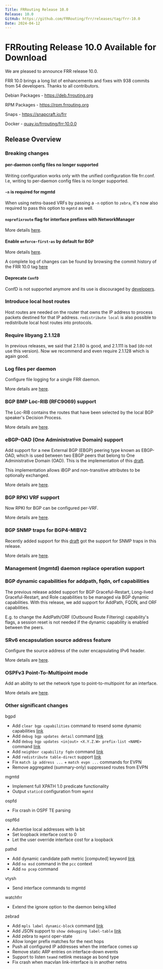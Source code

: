 ```yaml
---
Title: FRRouting Release 10.0
Release: 10.0
GitHub: https://github.com/FRRouting/frr/releases/tag/frr-10.0
Date: 2024-04-12
---
```


FRRouting Release 10.0 Available for Download
=============================================

We are pleased to announce FRR release 10.0.

FRR 10.0 brings a long list of enhancements and fixes with 938 commits from 54 developers. Thanks to all contributors.

Debian Packages - https://deb.frrouting.org

RPM Packages - https://rpm.frrouting.org

Snaps - https://snapcraft.io/frr

Docker - [quay.io/frrouting/frr:10.0.0](https://quay.io/repository/frrouting/frr/manifest/sha256:572c60d3d678887bbd97281e7995a976f7eceeb7f40bf43a13cbd7905d52af41)

## Release Overview

### Breaking changes

#### per-daemon config files no longer supported

Writing configuration works only with the unified configuration file frr.conf. I.e, writing to per-daemon config files is no longer supported.

#### `-n` is required for mgmtd

When using netns-based VRFs by passing a `-n` option to `zebra`, it's now also required to pass this option to `mgmtd` as well.

#### `noprefixroute` flag for interface prefixes with NetworkManager

More details [here](https://gitlab.freedesktop.org/NetworkManager/NetworkManager/-/issues/1452).

#### Enable `enforce-first-as` by default for BGP

More details [here](https://docs.frrouting.org/en/latest/bgp.html#clicmd-bgp-enforce-first-as).

A complete log of changes can be found by browsing the commit history of the FRR 10.0 tag [here](https://github.com/FRRouting/frr/commits/frr-10.0)

#### Deprecate `ConfD`

ConfD is not supported anymore and its use is discouraged by [developers](https://discuss.tail-f.com/t/confd-premium-no-longer-available-future-of-confd/4552/6).

### Introduce local host routes

Host routes are needed on the router that owns the IP address to process packets destined for that IP address. `redistribute local` is also possible to redistribute local host routes into protocols.

### Require libyang 2.1.128

In previous releases, we said that 2.1.80 is good, and 2.1.111 is bad (do not use this version). Now we recommend and even require 2.1.128 which is again good.

### Log files per daemon

Configure file logging for a single FRR daemon.

More details are [here](https://docs.frrouting.org/en/latest/basic.html#clicmd-log-daemon-DAEMON-file-FILENAME-LEVEL).

### BGP BMP Loc-RIB (RFC9069) support

The Loc-RIB contains the routes that have been selected by the local BGP speaker's Decision Process.

More details are [here](https://docs.frrouting.org/en/latest/bmp.html#clicmd-bmp-monitor-AFI-SAFI-pre-policy-post-policy-loc-rib).

### eBGP-OAD (One Administrative Domain) support

Add support for a new External BGP (EBGP) peering type known as EBGP-OAD, which is used between two EBGP peers that belong to One Administrative Domain (OAD). This is the implementation of this [draft](https://datatracker.ietf.org/doc/html/draft-uttaro-idr-bgp-oad).

This implementation allows iBGP and non-transitive attributes to be optionally exchanged.

More details are [here](https://docs.frrouting.org/en/latest/bgp.html#clicmd-neighbor-PEER-oad).

### BGP RPKI VRF support

Now RPKI for BGP can be configured per-VRF.

More details are [here](https://docs.frrouting.org/en/latest/bgp.html#enabling-rpki).

### BGP SNMP traps for BGP4-MIBV2

Recently added support for this [draft](https://datatracker.ietf.org/doc/html/draft-ietf-idr-bgp4-mibv2) got the support for SNMP traps in this release.

More details are [here](https://docs.frrouting.org/en/latest/snmp.html#clicmd-bgp-snmp-traps-rfc4273-bgp4-mibv2).

### Management (mgmtd) daemon replace operation support

### BGP dynamic capabilities for addpath, fqdn, orf capabilities

The previous release added support for BGP Graceful-Restart, Long-lived Graceful-Restart, and Role capabilities to be managed via BGP dynamic capabilities. With this release, we add support for AddPath, FQDN, and ORF capabilities.

E.g. to change the AddPath/ORF (Outbound Route Filtering) capability's flags, a session reset is not needed if the dynamic capability is enabled between the peers.

### SRv6 encapsulation source address feature

Configure the source address of the outer encapsulating IPv6 header.

More details are [here](https://docs.frrouting.org/en/latest/zebra.html#clicmd-encapsulation).

### OSPFv3 Point-To-Multipoint mode

Add an ability to set the network type to point-to-multipoint for an interface.

More details are [here](https://docs.frrouting.org/en/latest/ospf6d.html#ospf6-point-to-point-and-point-to-multipoint-operation).

### Other significant changes

bgpd
- Add `clear bgp capabilities` command to resend some dynamic capabilities [link](https://docs.frrouting.org/en/latest/bgp.html#clicmd-clear-bgp-ipv4-ipv6-unicast-PEER-capabilities)
- Add `debug bgp updates detail` command [link](https://docs.frrouting.org/en/latest/bgp.html#clicmd-debug-bgp-updates-detail)
- Add `debug bgp updates <in|out> <X.Y.Z.W> prefix-list <NAME>` command [link](https://docs.frrouting.org/en/latest/bgp.html#clicmd-debug-bgp-updates-in-out-A.B.C.D-X-X-X-X-WORD-prefix-list-WORD)
- Add `neighbor capability fqdn` command [link](https://docs.frrouting.org/en/latest/bgp.html#clicmd-neighbor-PEER-capability-fqdn)
- Add `redistribute table-direct` support [link](https://docs.frrouting.org/en/latest/bgp.html#clicmd-redistribute-table-table-direct-1-65535-metric-0-4294967295-route-map-WORD)
- Fix `match ip address ...` + `match evpn ...` commands for EVPN
- Remove aggregated (summary-only) suppressed routes from EVPN

mgmtd
- Implement full XPATH 1.0 predicate functionality
- Output `staticd` configuration from `mgmtd`

ospfd
- Fix crash in OSPF TE parsing

ospf6d
- Advertise local addresses with la bit
- Set loopback interface cost to 0
- Let the user override interface cost for a loopback

pathd
- Add dynamic candidate path metric [computed] keyword [link](https://docs.frrouting.org/en/latest/pathd.html#clicmd-metric-bound-METRIC-VALUE-required-computed)
- Add `no msd` command in the `pcc` context
- Add `no pcep` command

vtysh
- Send interface commands to mgmtd

watchfrr
- Extend the ignore option to the daemon being killed

zebrad
- Add `mpls label dynamic-block` command [link](https://docs.frrouting.org/en/latest/zebra.html#clicmd-mpls-label-dynamic-block-16-1048575-16-1048575)
- Add JSON support to `show debugging label-table` [link](https://docs.frrouting.org/en/latest/zebra.html#clicmd-show-debugging-label-table)
- Add zebra to `mgmtd` oper-state
- Allow longer prefix matches for the next hops
- Push all configured IP addresses when the interface comes up
- Remove static ARP entries on interface-down events
- Support to listen `teamd` netlink message as bond type
- Fix crash when macvlan link-interface is in another netns
